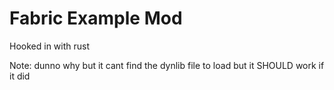# Fabric Example Mod

Hooked in with rust

Note: dunno why but it cant find the dynlib file to load
but it SHOULD work if it did
